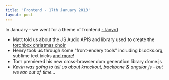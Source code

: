 ```yaml
---
title: 'Frontend - 17th January 2013'
layout: post
---
```


<p class="lead">In January - we went for a theme of frontend <a href="http://lanyrd.com/2013/jsoxford-january/">- lanyrd</a></p>

* Matt told us about the JS Audio APIS and library used to create the [torchbox christmas choir](http://sing.torchbox.com/)
* Henry took us through some "front-endery tools" including bl.ocks.org, sublime text tricks [and more](http://henrahmagix.github.com/)!
* Tom premiered his new cross-browser dom generation library dome.js
* _Kevin was going to tell us about knockout, backbone &amp; angular js - but we ran out of time&hellip;_

